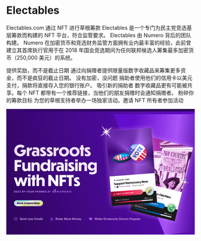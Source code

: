 # Electables

Electables.com 通过 NFT 进行草根筹款
Electables 是一个专门为民主党竞选基层筹款而构建的 NFT 平台，符合监管要求。 Electables 由 Numero 背后的团队构建。 Numero 在加密货币和竞选财务监管方面拥有业内最丰富的经验，此前曾建立其首席执行官用于在 2018 年国会竞选期间为任何联邦候选人筹集最多加密货币（250,000 美元）的系统。

  提供奖励，而不是截止日期
  通过向捐赠者提供限量版数字收藏品来筹集更多资金，而不是疯狂的截止日期。
  没有加密，没问题
  捐助者使用他们的信用卡以美元支付，捐款将直接存入您的银行账户。
  吸引新的捐助者
  数字收藏品更有可能被共享。每个 NFT 都带有一个推荐链接，当他们的朋友捐赠时会通知捐赠者。
  粉碎你的筹款目标
  为您的草根支持者举办一场独家活动。邀请 NFT 所有者参加活动

![electables-dapp-collectibles-flow-image1_68d48b025d64ab5667321ff32cc05a0c](electables-dapp-collectibles-flow-image1_68d48b025d64ab5667321ff32cc05a0c.png)
